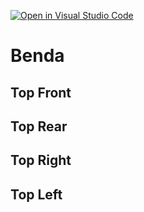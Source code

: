 [![Open in Visual Studio Code](https://classroom.github.com/assets/open-in-vscode-f059dc9a6f8d3a56e377f745f24479a46679e63a5d9fe6f495e02850cd0d8118.svg)](https://classroom.github.com/online_ide?assignment_repo_id=5691107&assignment_repo_type=AssignmentRepo)

# Benda

## Top Front

## Top Rear

## Top Right

## Top Left

